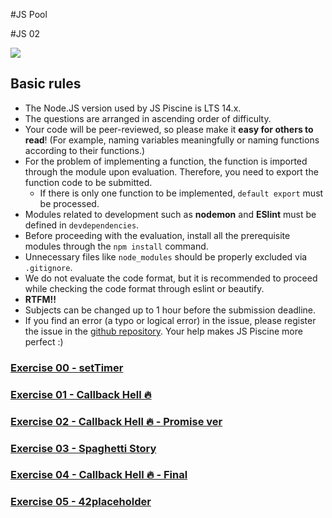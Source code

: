 #JS Pool

#JS 02

![](images/async-async-everywhere.jpg)

## Basic rules

* The Node.JS version used by JS Piscine is LTS 14.x.
* The questions are arranged in ascending order of difficulty.
* Your code will be peer-reviewed, so please make it **easy for others to read**! (For example, naming variables meaningfully or naming functions according to their functions.)
* For the problem of implementing a function, the function is imported through the module upon evaluation. Therefore, you need to export the function code to be submitted.
  - If there is only one function to be implemented, `default export` must be processed.
* Modules related to development such as **nodemon** and **ESlint** must be defined in `devdependencies`.
* Before proceeding with the evaluation, install all the prerequisite modules through the `npm install` command.
* Unnecessary files like `node_modules` should be properly excluded via `.gitignore`.
* We do not evaluate the code format, but it is recommended to proceed while checking the code format through eslint or beautify.
* **RTFM!!**
* Subjects can be changed up to 1 hour before the submission deadline.
* If you find an error (a typo or logical error) in the issue, please register the issue in the [github repository](https://github.com/issamelferkh/Piscine_JS). Your help makes JS Piscine more perfect :)

### [Exercise 00 - setTimer](ex00.md)
### [Exercise 01 - Callback Hell 🔥](ex01.md)
### [Exercise 02 - Callback Hell 🔥 - Promise ver](ex02.md)
### [Exercise 03 - Spaghetti Story](ex03.md)
### [Exercise 04 - Callback Hell 🔥 - Final](ex04.md)
### [Exercise 05 - 42placeholder](ex05.md)
